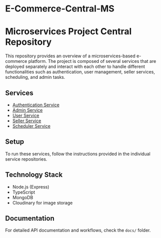 # E-Commerce-Central-MS

# Microservices Project Central Repository

This repository provides an overview of a microservices-based e-commerce platform. The project is composed of several services that are deployed separately and interact with each other to handle different functionalities such as authentication, user management, seller services, scheduling, and admin tasks.

## Services

- [Authentication Service](https://github.com/shubhamgupta2730/authentication-Microservice)
- [Admin Service](https://github.com/shubhamgupta2730/Admin-MS)
- [User Service](https://github.com/shubhamgupta2730/User-MS)
- [Seller Service](https://github.com/shubhamgupta2730/Seller-MS)
- [Scheduler Service](https://github.com/shubhamgupta2730/Scheduler-MS)

## Setup

To run these services, follow the instructions provided in the individual service repositories.

## Technology Stack

- Node.js (Express)
- TypeScript
- MongoDB
- Cloudinary for image storage

## Documentation

For detailed API documentation and workflows, check the `docs/` folder.
